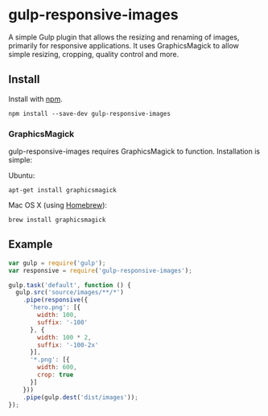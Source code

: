 # gulp-responsive-images

A simple Gulp plugin that allows the resizing and renaming of images, primarily for responsive applications. It uses GraphicsMagick to allow simple resizing, cropping, quality control and more.

## Install

Install with [npm](https://npmjs.org/package/gulp-responsive-images).

```
npm install --save-dev gulp-responsive-images
```

### GraphicsMagick

gulp-responsive-images requires GraphicsMagick to function. Installation is simple:

Ubuntu:

```shell
apt-get install graphicsmagick
```

Mac OS X (using [Homebrew](http://brew.sh/)):

```shell
brew install graphicsmagick
```

## Example

```js
var gulp = require('gulp');
var responsive = require('gulp-responsive-images');

gulp.task('default', function () {
  gulp.src('source/images/**/*')
    .pipe(responsive({
      'hero.png': [{
        width: 100,
        suffix: '-100'
      }, {
        width: 100 * 2,
        suffix: '-100-2x'
      }],
      '*.png': [{
        width: 600,
        crop: true
      }]
    }))
    .pipe(gulp.dest('dist/images'));
});
```
